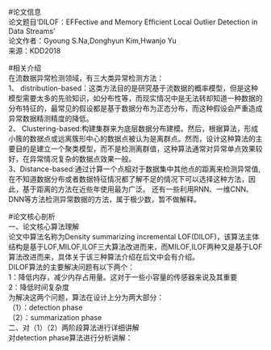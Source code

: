 #论文信息    
论文题目‘DILOF：EFFective and Memory Efficient Local Outlier Detection in Data Streams’    
论文作者：Gyoung S.Na,Donghyun Kim,Hwanjo Yu    
来源：KDD2018   
     
     
#相关介绍    
在流数据异常检测领域，有三大类异常检测方法：   
1、 distribution-based：这类方法目的是研究基于流数据的概率模型，但是这种模型需要太多的先验知识，如分布性等，而现实情况中是无法转却知道一种数据的分布特征的，最常见的假设都是基于数据分布为正态分布，而这种假设会严重造成异常数据精测精度的降低。   
2、 Clustering-based:构建集群来为底层数据分布建模。然后，根据算法，形成小簇的数据点或远离簇形中心的数据点被认为是离群点。然而，设计这种算法的主要目的是建立一个聚类模型，而不是检测离群值，这种算法通常对异常单点效果较好，在异常情况复杂的数据点效果一般。   
3、Distance-based:通过计算一个点相对于数据集中其他点的距离来检测异常值,在不知道数据分布或者数据特征情况都了解不足的情况下可以选择这种方法，因此，基于距离的方法在近些年使用最为广泛。
还有一些利用RNN、一维CNN、DNN等方法检测异常数据的方法，属于极少数，暂不做解释。   
    
      
#论文核心剖析   
一、论文核心算法理解   
    论文中算法名称为Density summarizing incremental LOF(DILOF)，该算法主体结构是基于LOF,MILOF,ILOF三大算法改进而来，而MILOF,ILOF两种又是基于LOF算法改进而来，具体关于该三种算法介绍在后文中会有介绍。    
    DILOF算法的主要解决问题有以下两个：     
    1：降低内存，减少内存占用量。这对于一些小容量的传感器来说及其重要    
    2：降低时间复杂度    
 为解决这两个问题，算法在设计上分为两大部分：      
    （1）：detection  phase      
    （2）：summarization phase     
 二、对（1）（2）两阶段算法进行详细讲解     
     对detection phase算法进行分析讲解：
 
